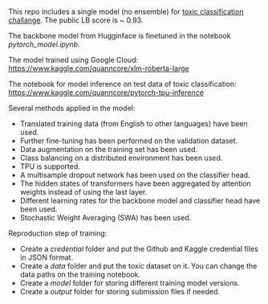 This repo includes a single model (no ensemble) for [toxic classification challange](https://www.kaggle.com/c/jigsaw-multilingual-toxic-comment-classification/overview). The public LB score is ~ 0.93.

The backbone model from Hugginface is finetuned in the notebook _pytorch_model.ipynb_.

The model trained using Google Cloud: https://www.kaggle.com/quanncore/xlm-roberta-large

The notebook for model inference on test data of toxic classification: https://www.kaggle.com/quanncore/pytorch-tpu-inference

Several methods applied in the model:
- Translated training data (from English to other languages) have been used.
- Further fine-tuning has been performed on the validation dataset.
- Data augmentation on the training set has been used.
- Class balancing on a distributed environment has been used.
- TPU is supported.
- A multisample dropout network has been used on the classifier head.
- The hidden states of transformers have been aggregated by attention weights instead of using the last layer.
- Different learning rates for the backbone model and classifier head have been used.
- Stochastic Weight Averaging (SWA) has been used.

Reproduction step of training:
- Create a _credential_ folder and put the Github and Kaggle credential files in JSON format.
- Create a _data_ folder and put the toxic dataset on it. You can change the data paths on the training notebook.
- Create a _model_ folder for storing different training model versions.
- Create a _output_ folder for storing submission files if needed.
